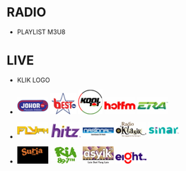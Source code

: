 # RADIO
* PLAYLIST M3U8

# LIVE
* KLIK LOGO

* [<img src="https://github.com/MIFNtechnology/siaranMy/raw/main/logo/JohorFm.png" alt="JohorFm" width="70" />](https://mifntechnology.github.io/siaranMy/radio/JohorFm/radio_web_player.html)
[<img src="https://github.com/MIFNtechnology/siaranMy/raw/main/logo/bestfm.png" alt="bestfm" width="60" />](https://mifntechnology.github.io/siaranMy/radio/BestFm/radio_web_player.html)
[<img src="https://github.com/MIFNtechnology/siaranMy/raw/main/logo/Kool101.png" alt="BuletinFm" width="55" />](https://mifntechnology.github.io/siaranMy/radio/BuletinFm/radio_web_player.html)
[<img src="https://github.com/MIFNtechnology/siaranMy/raw/main/logo/HotFm.png" alt="HotFm" width="70" />](https://mifntechnology.github.io/siaranMy/radio/HotFm/radio_web_player.html)
[<img src="https://github.com/MIFNtechnology/siaranMy/raw/main/logo/Era.png" alt="Era" width="70" />](https://mifntechnology.github.io/siaranMy/radio/Era/radio_web_player.html)

* [<img src="https://github.com/MIFNtechnology/siaranMy/raw/main/logo/FlyFm.png" alt="FlyFm" width="70" />](https://mifntechnology.github.io/siaranMy/radio/FlyFm/radio_web_player.html)
[<img src="https://github.com/MIFNtechnology/siaranMy/raw/main/logo/HitzFm.png" alt="HitzFm" width="70" />](https://mifntechnology.github.io/siaranMy/radio/HitzFm/radio_web_player.html)
[<img src="https://github.com/MIFNtechnology/siaranMy/raw/main/logo/NasionalFm.png" alt="NasionalFm" width="70" />](https://mifntechnology.github.io/siaranMy/radio/NasionalFm/radio_web_player.html)
[<img src="https://github.com/MIFNtechnology/siaranMy/raw/main/logo/RadioKlasik.png" alt="RadioKlasik" width="70" />](https://mifntechnology.github.io/siaranMy/radio/RadioKlasik/radio_web_player.html)
[<img src="https://github.com/MIFNtechnology/siaranMy/raw/main/logo/SinarFm.png" alt="SinarFm" width="70" />](https://mifntechnology.github.io/siaranMy/radio/SinarFm/radio_web_player.html)

* [<img src="https://github.com/MIFNtechnology/siaranMy/raw/main/logo/Suria.png" alt="Suria" width="70" />](https://mifntechnology.github.io/siaranMy/radio/SuriaFm/radio_web_player.html)
[<img src="https://github.com/MIFNtechnology/siaranMy/raw/main/logo/RiaFm.png" alt="RiaFm" width="70" />](https://mifntechnology.github.io/siaranMy/radio/RiaFm/radio_web_player.html)
[<img src="https://github.com/MIFNtechnology/siaranMy/raw/main/logo/AsyikFm.png" alt="AsyikFm" width="70" />](https://mifntechnology.github.io/siaranMy/radio/AsyikFm/radio_web_player.html)
[<img src="https://github.com/MIFNtechnology/siaranMy/raw/main/logo/8Fm.png" alt="8Fm" width="70" />](https://mifntechnology.github.io/siaranMy/radio/8Fm/radio_web_player.html)

